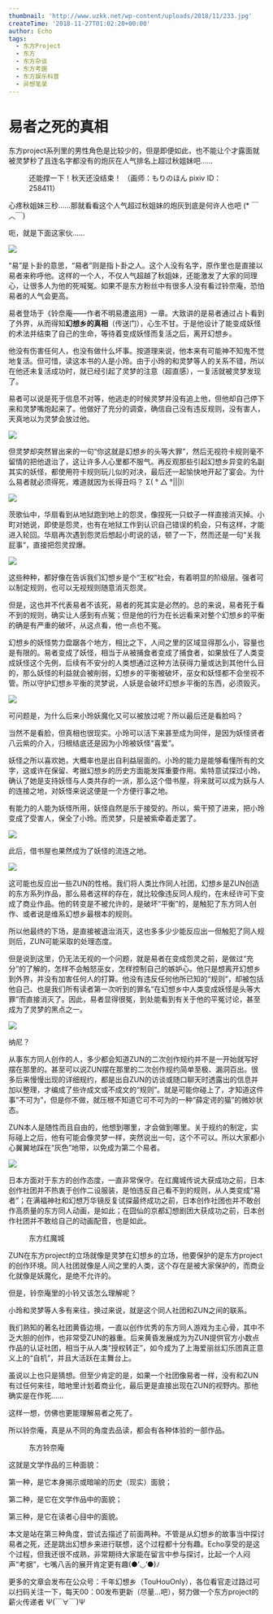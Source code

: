 ```yaml
---
thumbnail: 'http://www.uzkk.net/wp-content/uploads/2018/11/233.jpg'
createTime: '2018-11-27T01:02:20+00:00'
author: Echo
tags:
  - 东方Project
  - 东方
  - 东方杂谈
  - 东方考据
  - 东方娱乐科普
  - 异想笔录
---
```


# 易者之死的真相

东方project系列里的男性角色是比较少的，但是即便如此，也不能让个才露面就被灵梦秒了且连名字都没有的炮灰在人气排名上超过秋姐妹吧……

<figure>
  <img src="http://www.uzkk.net/wp-content/uploads/2018/11/640-12.jpg" alt=""/>
  <figcaption>还能撑一下！秋天还没结束！
（画师：もりのほん pixiv ID：258411）</figcaption>
</figure>

心疼秋姐妹三秒……那就看看这个人气超过秋姐妹的炮灰到底是何许人也吧 (* ￣︿￣)

呃，就是下面这家伙……

![](http://www.uzkk.net/wp-content/uploads/2018/11/233.jpg)

“易”是卜卦的意思，“易者”则是指卜卦之人。这个人没有名字，原作里也是直接以易者来称呼他。这样的一个人，不仅人气超越了秋姐妹，还能激发了大家的同理心，让很多人为他的死喊冤。如果不是东方粉丝中有很多人没有看过铃奈庵，恐怕易者的人气会更高。

易者登场于《铃奈庵——作者不明易遭盗用》一章。大致讲的是易者通过占卜看到了外界，从而得知**幻想乡的真相**（传送门），心生不甘。于是他设计了能变成妖怪的术法并结束了自己的生命，等待着变成妖怪而复活之后，离开幻想乡。

他没有伤害任何人，也没有做什么坏事。按道理来说，他本来有可能神不知鬼不觉地复活。但可惜，读这本书的人是小玲。由于小玲的和灵梦等人的关系不错，所以在他还未复活成功时，就已经引起了灵梦的注意（超直感），一复活就被灵梦发现了。

易者可以说是死于信息不对等，他逃走的时候灵梦并没有追上他，但他却自己停下来和灵梦嘴炮起来了。他做好了充分的调查，确信自己没有违反规则，没有害人，天真地以为灵梦会放过他。

![](http://www.uzkk.net/wp-content/uploads/2018/11/123-1.jpg)

但灵梦却突然冒出来的一句“你这就是幻想乡的头等大罪”，然后无视符卡规则毫不留情的把他退治了，这让许多人心里都不服气。再反观那些引起幻想乡异变的名副其实的妖怪，都使用符卡规则玩儿似的对决，最后还一起愉快地开起了宴会。为什么易者就必须得死，难道就因为长得丑吗？ Σ( ° △ °|||)︴

![](http://www.uzkk.net/wp-content/uploads/2018/11/6405.jpg)

茨歌仙中，华扇看到从地狱跑到地上的怨灵，像捏死一只蚊子一样直接消灭掉。小町对她说，即使是怨灵，也有在地狱工作到认识自己错误的机会，只有这样，才能进入轮回。华扇再次遇到怨灵后想起小町说的话，顿了一下，然而还是一句“关我屁事”，直接把怨灵捏爆。

![](http://www.uzkk.net/wp-content/uploads/2018/11/6401233-150x140.jpg)

这些种种，都好像在告诉我们幻想乡是个“王权”社会，有着明显的阶级层。强者可以制定规则，也可以无视规则随意消灭怨灵。

但是，这也并不代表易者不该死，易者的死其实是必然的。总的来说，易者死于看不到的规则，确实让人感到有点冤；但是他的行为在长远看来对整个幻想乡的平衡的确是有严重的破坏，从这点看，他一点也不冤。

幻想乡的妖怪势力盘踞各个地方，相比之下，人间之里的区域显得那么小，容量也是有限的。易者变成了妖怪，相当于从被捕食者变成了捕食者，如果放任了人类变成妖怪这个先例，后续有不安分的人类想通过这种方法获得力量或达到其他什么目的，那么妖怪的利益就会被削弱，幻想乡的平衡被破坏，巫女和妖怪都不会坐视不管。所以守护幻想乡平衡的灵梦说，人妖是会破坏幻想乡平衡的东西，必须毁灭。

![](http://www.uzkk.net/wp-content/uploads/2018/11/640444.jpg)

可问题是，为什么后来小玲妖魔化又可以被放过呢？所以最后还是看脸吗？

当然不是看脸，但真相也很现实。小玲可以活下来甚至成为同伴，是因为妖怪贤者八云紫的介入，归根结底还是因为小玲被妖怪“喜爱”。

妖怪之所以喜欢她，大概率也是出自利益层面的。小玲的能力是能够看懂所有的文字，这或许在保留、考据幻想乡的历史方面能发挥重要作用。紫特意试探过小玲，确认了她是支持妖怪与人类共存的一派，那么这个借书屋，将来就可以成为妖与人的连接之地，对妖怪来说这便是一个方便行事之地。

有能力的人能为妖怪所用，妖怪自然是乐于接受的。所以，紫干预了进来，把小玲变成了受害人，保全了小玲。而灵梦，只是被紫牵着走罢了。

![](http://www.uzkk.net/wp-content/uploads/2018/11/640789.jpg)

此后，借书屋也果然成为了妖怪的流连之地。

![](http://www.uzkk.net/wp-content/uploads/2018/11/640963.jpg)

这可能也反应出一些ZUN的性格。我们将人类比作同人社团，幻想乡是ZUN创造的东方系列作品，那么易者这样的存在，就比较像违反同人规约，在未经许可下变成了商业作品。他的转变是不被允许的，是破坏“平衡”的，是触犯了东方同人创作、或者说是维系幻想乡最根本的规则。

所以他最终的下场，是直接被退治消灭，这也多多少少能反应出一但触犯了同人规则后，ZUN可能采取的处理态度。

但是说到这里，仍无法无视的一个问题，就是易者在变成怨灵之前，是做过“充分”的了解的，怎样不会触怒巫女，怎样控制自己的嫉妒心。他只是想离开幻想乡到外界，并没有加害任何人的打算。他没有违反任何他所已知的“规则”，却被包括他自己、也是我们所有读者第一次听到的罪名“在幻想乡中人类变成妖怪是头等大罪”而直接消灭了。因此，易者显得很冤，到处能看到有关于他的平冤讨论，甚至成为了灵梦的黑点之一。

![](http://www.uzkk.net/wp-content/uploads/2018/11/640879456.jpg)

纳尼？

从事东方同人创作的人，多少都会知道ZUN的二次创作规约并不是一开始就写好摆在那里的。甚至可以说ZUN摆在那里的二次创作规约简单至极、漏洞百出。很多后来慢慢出现的详细规约，都是出自ZUN的访谈或随口聊天时透露出的信息并加以整理，才编成了些许成文或不成文的“规则”。就是可能你碰上了，才知道这件事“不可为”，但是你不做，就压根不知道它可不可为的一种“薛定谔的猫”的微妙状态。

ZUN本人是随性而且自由的，他想到哪里，才会做到哪里。关于规约的制定，实际碰上之后，他有可能会像灵梦一样，突然说出一句，这个不可以。所以大家都小心翼翼地踩在“灰色”地带，以免成为第二个易者。

![](http://www.uzkk.net/wp-content/uploads/2018/11/235649.jpg)

日本方面对于东方的创作态度，一直非常保守。在红魔城传说大获成功之前，日本创作社团并不热衷于创作二设服装，是怕违反自己看不到的规则，从人类变成“易者”；在满福神社和幻想万华镜反复试探最终成功之前，日本创作社团也并不敢创作高质量的东方同人动画，是如此；在囧仙的京都幻想剧团大获成功之前，日本创作社团并不敢给自己的动画配音，也是如此。

<figure>
  <img src="http://www.uzkk.net/wp-content/uploads/2018/11/6408997956.jpg" alt=""/>
  <figcaption>东方红魔城</figcaption>
</figure>

ZUN在东方project的立场就像是灵梦在幻想乡的立场，他要保护的是东方project的创作环境。同人社团就像是人间之里的人类，这个存在是被大家保护的，而商业化就像是妖魔化，是绝不允许的。

但是，铃奈庵里的小铃又该怎么理解呢？

小玲和灵梦等人多有来往，换过来说，就是这个同人社团和ZUN之间的联系。

我们熟知的著名社团黄昏边境，一直以创作优秀的东方同人游戏为主心骨，其中不乏大胆的创作，也非常受ZUN的器重。后来黄昏发展成为为ZUN提供官方小数点作品的认证社团，相当于从人类“授权转正”，如今成为了上海爱丽丝幻乐团真正意义上的“自机”，并且大活跃在主舞台上。

虽说以上也只是猜想。但至少肯定的是，如果一个社团像易者一样，没有和ZUN有过任何来往，暗地里计划着商业化，最后更是直接出现在ZUN的视野内。那他确实是在作死……

这样一想，仿佛也更能理解易者之死了。

所以铃奈庵，真是从不同的角度去品读，都会有各种体验的一部作品。

<figure>
  <img src="http://www.uzkk.net/wp-content/uploads/2018/11/640123879.jpg" alt=""/>
  <figcaption>东方铃奈庵</figcaption>
</figure>

这就是文学作品的三种面貌：

第一种，是它本身揭示或暗喻的历史（现实）面貌；

第二种，是它在文学作品中的面貌；

第三种，是它在读者心目中的面貌。

本文是站在第三种角度，尝试去描述了前面两种。不管是从幻想乡的故事当中探讨易者之死，还是跳出幻想乡来进行联想，这个过程都十分有趣。Echo享受的是这个过程，但我还很不成熟，非常期待大家能在留言中参与探讨，比起一个人闷声“考据”，七嘴八舌的展开肯定更有趣(●’◡’●)ﾉ

更多的文章会发布在公众号：千年幻想乡（TouHouOnly），各位看官走过路过可以扫码关注一下，每天00：00发布更新（尽量…吧），努力做一个东方project的薪火传递者 Ψ(￣∀￣)Ψ
